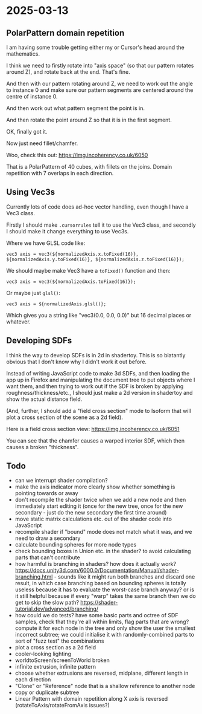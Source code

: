 # 2025-03-13

## PolarPattern domain repetition

I am having some trouble getting either my or Cursor's head around the mathematics.

I think we need to firstly rotate into "axis space" (so that our pattern rotates around Z), and rotate back at the end. That's fine.

And then with our pattern rotating around Z, we need to work out the angle to instance 0 and make sure our pattern segments are centered around the
centre of instance 0.

And then work out what pattern segment the point is in.

And then rotate the point around Z so that it is in the first segment.

OK, finally got it.

Now just need fillet/chamfer.

Woo, check this out: https://img.incoherency.co.uk/6050

That is a PolarPattern of 40 cubes, with fillets on the joins. Domain repetition with 7 overlaps in each direction.

## Using Vec3s

Currently lots of code does ad-hoc vector handling, even though I have a Vec3 class.

Firstly I should make `.cursorrules` tell it to use the Vec3 class, and secondly I should make it change everything to use Vec3s.

Where we have GLSL code like:

    vec3 axis = vec3(${normalizedAxis.x.toFixed(16)}, ${normalizedAxis.y.toFixed(16)}, ${normalizedAxis.z.toFixed(16)});

We should maybe make Vec3 have a `toFixed()` function and then:

    vec3 axis = vec3(${normalizedAxis.toFixed(16)});

Or maybe just `glsl()`:

    vec3 axis = ${normalizedAxis.glsl()};

Which gives you a string like "vec3(0.0, 0.0, 0.0)" but 16 decimal places or whatever.

## Developing SDFs

I think the way to develop SDFs is in 2d in shadertoy. This is so blatantly obvious that I don't know why I didn't work it out
before.

Instead of writing JavaScript code to make 3d SDFs, and then loading the app up in Firefox and manipulating the document tree to
put objects where I want them, and then trying to work out if the SDF is broken by applying roughness/thickness/etc., I should
just make a 2d version in shadertoy and show the actual distance field.

(And, further, I should add a "field cross section" mode to Isoform that will plot a cross section of the scene as a 2d field).

Here is a field cross section view: https://img.incoherency.co.uk/6051

You can see that the chamfer causes a warped interior SDF, which then causes a broken "thickness".

## Todo

 * can we interrupt shader compilation?
 * make the axis indicator more clearly show whether something is pointing towards or away
 * don't recompile the shader twice when we add a new node and then immediately start editing it (once for the new tree, once for the new secondary - just do the new secondary the first time around)
 * move static matrix calculations etc. out of the shader code into JavaScript
 * recompile shader if "bound" mode does not match what it was, and we need to draw a secondary
 * calculate bounding spheres for more node types
 * check bounding boxes in Union etc. in the shader? to avoid calculating parts that can't contribute
 * how harmful is branching in shaders? how does it actually work? https://docs.unity3d.com/6000.0/Documentation/Manual/shader-branching.html - sounds like it might run both branches and discard one result, in which case branching based on bounding spheres is totally useless because it has to evaluate the worst-case branch anyway? or is it still helpful because if every "warp" takes the same branch then we do get to skip the slow path? https://shader-tutorial.dev/advanced/branching/
 * how could we do tests? have some basic parts and octree of SDF samples, check that they're all within limits, flag parts that are wrong? compute it for each node in the tree and only show the user the smallest incorrect subtree; we could initialise it with randomly-combined parts to sort of "fuzz test" the combinations
 * plot a cross section as a 2d field
 * cooler-looking lighting
 * worldtoScreen/screenToWorld broken
 * infinite extrusion, infinite pattern
 * choose whether extrusions are reversed, midplane, different length in each direction
 * "Clone" or "Reference" node that is a shallow reference to another node
 * copy or duplicate subtree
 * Linear Pattern with domain repetition along X axis is reversed (rotateToAxis/rotateFromAxis issues?)

